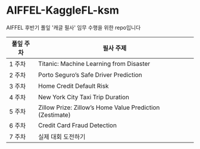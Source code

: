 # AIFFEL-KaggleFL-ksm
AIFFEL 후반기 풀잎 '캐글 필사' 임무 수행을 위한 repo입니다

|**풀잎 주차**|**필사 주제**|
|------|---|
|1 주차|Titanic: Machine Learning from Disaster|
|2 주차|Porto Seguro’s Safe Driver Prediction|
|3 주차|Home Credit Default Risk|
|4 주차|New York City Taxi Trip Duration|
|5 주차|Zillow Prize: Zillow’s Home Value Prediction (Zestimate)|
|6 주차|Credit Card Fraud Detection|
|7 주차|실제 대회 도전하기|

